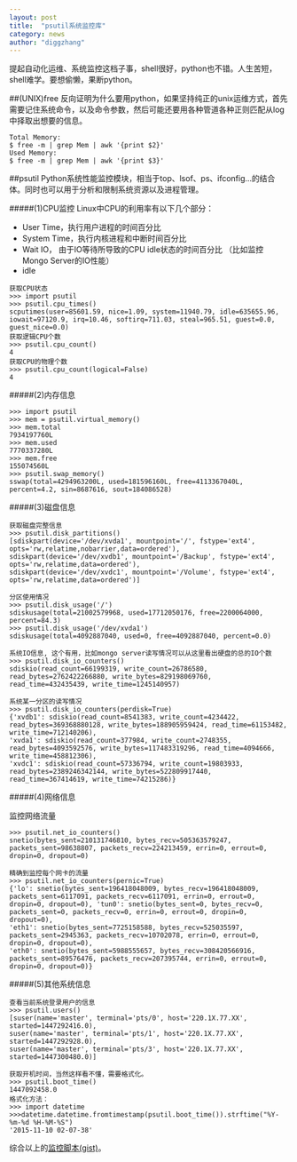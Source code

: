 ```yaml
---
layout: post
title:  "psutil系统监控库"
category: news 
author: "diggzhang"
---
```


提起自动化运维、系统监控这档子事，shell很好，python也不错。人生苦短，shell难学。要想偷懒，果断python。

##(UNIX)free
反向证明为什么要用python，如果坚持纯正的unix运维方式，首先需要记住系统命令，以及命令参数，然后可能还要用各种管道各种正则匹配从log中择取出想要的信息。

```
Total Memory:
$ free -m | grep Mem | awk '{print $2}'
Used Memory:
$ free -m | grep Mem | awk '{print $3}'
```

##psutil
Python系统性能监控模块，相当于top、lsof、ps、ifconfig...的结合体。同时也可以用于分析和限制系统资源以及进程管理。


#####(1)CPU监控
Linux中CPU的利用率有以下几个部分：

- User Time，执行用户进程的时间百分比
- System Time，执行内核进程和中断时间百分比
- Wait IO， 由于IO等待所导致的CPU idle状态的时间百分比 （比如监控Mongo Server的IO性能）
- idle

```
获取CPU状态
>>> import psutil
>>> psutil.cpu_times()
scputimes(user=85601.59, nice=1.09, system=11940.79, idle=635655.96, iowait=97120.9, irq=10.46, softirq=711.03, steal=965.51, guest=0.0, guest_nice=0.0)
获取逻辑CPU个数
>>> psutil.cpu_count()
4
获取CPU的物理个数
>>> psutil.cpu_count(logical=False)
4
```
#####(2)内存信息

```
>>> import psutil
>>> mem = psutil.virtual_memory()
>>> mem.total
7934197760L
>>> mem.used
7770337280L
>>> mem.free
155074560L
>>> psutil.swap_memory()
sswap(total=4294963200L, used=181596160L, free=4113367040L, percent=4.2, sin=8687616, sout=184086528)
```

#####(3)磁盘信息
```
获取磁盘完整信息
>>> psutil.disk_partitions()
[sdiskpart(device='/dev/xvda1', mountpoint='/', fstype='ext4', opts='rw,relatime,nobarrier,data=ordered'), 
sdiskpart(device='/dev/xvdb1', mountpoint='/Backup', fstype='ext4', opts='rw,relatime,data=ordered'), 
sdiskpart(device='/dev/xvdc1', mountpoint='/Volume', fstype='ext4', opts='rw,relatime,data=ordered')]

分区使用情况
>>> psutil.disk_usage('/')
sdiskusage(total=21002579968, used=17712050176, free=2200064000, percent=84.3)
>>> psutil.disk_usage('/dev/xvda1')
sdiskusage(total=4092887040, used=0, free=4092887040, percent=0.0)

系统IO信息, 这个有用，比如mongo server读写情况可以从这里看出硬盘的总的IO个数
>>> psutil.disk_io_counters()
sdiskio(read_count=66199319, write_count=26786580, read_bytes=2762422266880, write_bytes=829198069760, read_time=432435439, write_time=1245140957)

系统某一分区的读写情况
>>> psutil.disk_io_counters(perdisk=True)
{'xvdb1': sdiskio(read_count=8541383, write_count=4234422, read_bytes=369368880128, write_bytes=188905959424, read_time=61153482, write_time=712140206), 
'xvda1': sdiskio(read_count=377984, write_count=2748355, read_bytes=4093592576, write_bytes=117483319296, read_time=4094666, write_time=458812306), 
'xvdc1': sdiskio(read_count=57336794, write_count=19803933, read_bytes=2389246342144, write_bytes=522809917440, read_time=367414619, write_time=74215286)}
```

#####(4)网络信息

监控网络流量

```
>>> psutil.net_io_counters()
snetio(bytes_sent=210131746810, bytes_recv=505363579247, packets_sent=98638807, packets_recv=224213459, errin=0, errout=0, dropin=0, dropout=0)

精确到监控每个网卡的流量
>>> psutil.net_io_counters(pernic=True)
{'lo': snetio(bytes_sent=196418048009, bytes_recv=196418048009, packets_sent=6117091, packets_recv=6117091, errin=0, errout=0, dropin=0, dropout=0), 'tun0': snetio(bytes_sent=0, bytes_recv=0, packets_sent=0, packets_recv=0, errin=0, errout=0, dropin=0, dropout=0), 
'eth1': snetio(bytes_sent=7725158588, bytes_recv=525035597, packets_sent=2945363, packets_recv=10702078, errin=0, errout=0, dropin=0, dropout=0), 
'eth0': snetio(bytes_sent=5988555657, bytes_recv=308420566916, packets_sent=89576476, packets_recv=207395744, errin=0, errout=0, dropin=0, dropout=0)}
```

#####(5)其他系统信息

```
查看当前系统登录用户的信息
>>> psutil.users()
[suser(name='master', terminal='pts/0', host='220.1X.77.XX', started=1447292416.0), 
suser(name='master', terminal='pts/1', host='220.1X.77.XX', started=1447292928.0), 
suser(name='master', terminal='pts/3', host='220.1X.77.XX', started=1447300480.0)]

获取开机时间，当然这样看不懂，需要格式化。
>>> psutil.boot_time()
1447092458.0
格式化方法：
>>> import datetime
>>>datetime.datetime.fromtimestamp(psutil.boot_time()).strftime("%Y-%m-%d %H-%M-%S")
'2015-11-10 02-07-38'
```

综合以上的[监控脚本(gist)](https://gist.github.com/aec4781fe2110efc2168.git)。